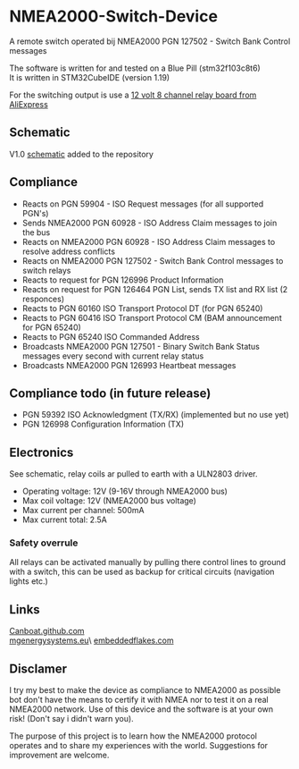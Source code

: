 # NMEA2000-Switch-Device
A remote switch operated bij NMEA2000 PGN 127502 - Switch Bank Control messages

The software is written for and tested on a Blue Pill (stm32f103c8t6)\
It is written in STM32CubeIDE (version 1.19)

For the switching output is use a [12 volt 8 channel relay board from AliExpress](https://nl.aliexpress.com/item/1005007003070916.html)

## Schematic
V1.0 [schematic](NMEA2000%20Relay%20Controller%20V1.0.pdf) added to the repository

## Compliance
- Reacts on PGN 59904 - ISO Request messages (for all supported PGN's)
- Sends NMEA2000 PGN 60928 - ISO Address Claim messages to join the bus
- Reacts on NMEA2000 PGN 60928 - ISO Address Claim messages to resolve address conflicts
- Reacts on NMEA2000 PGN 127502 - Switch Bank Control messages to switch relays
- Reacts to request for PGN 126996 Product Information
- Reacts on request for PGN 126464 PGN List, sends TX list and RX list (2 responces)
- Reacts to PGN 60160 ISO Transport Protocol DT (for PGN 65240)
- Reacts to PGN 60416 ISO Transport Protocol CM (BAM announcement for PGN 65240)
- Reacts to PGN 65240 ISO Commanded Address
- Broadcasts NMEA2000 PGN 127501 - Binary Switch Bank Status messages every second with current relay status
- Broadcasts NMEA2000 PGN 126993 Heartbeat messages

## Compliance todo (in future release)
- PGN 59392 ISO Acknowledgment (TX/RX) (implemented but no use yet)
- PGN 126998 Configuration Information (TX)

## Electronics
See schematic, relay coils ar pulled to earth with a ULN2803 driver. 
- Operating voltage: 12V (9-16V through NMEA2000 bus)
- Max coil voltage: 12V (NMEA2000 bus voltage)
- Max current per channel: 500mA
- Max current total: 2.5A
### Safety overrule
All relays can be activated manually by pulling there control lines to ground with a switch, this can be used as backup for critical circuits (navigation lights etc.)

## Links
[Canboat.github.com](https://canboat.github.io/canboat/canboat.html)\
[mgenergysystems.eu](https://docs.mgenergysystems.eu/en/application-notes/Tracking-MG-device-on-NMEA2000-CAN-bus#:~:text=Address%20Claim%20procedure%20(ACL),send%20by%20this%20device%20first.)\
[embeddedflakes.com](https://embeddedflakes.com/network-management-in-sae-j1939/)

## Disclamer
I try my best to make the device as compliance to NMEA2000 as possible bot don't have the means to certify it with NMEA nor to test it on a real NMEA2000 network. Use of this device and the software is at your own risk! (Don't say i didn't warn you).

The purpose of this project is to learn how the NMEA2000 protocol operates and to share my experiences with the world. Suggestions for improvement are welcome.
